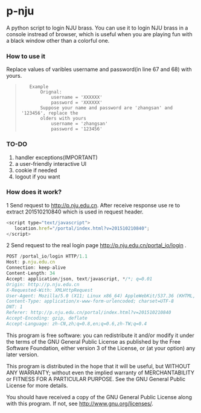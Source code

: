 # p-nju

A python script to login NJU brass. You can use it to login NJU brass in a console instread of browser, which is useful when you are playing fun with a black window other than a colorful one. 

### How to use it
Replace values of varibles username and password(in line 67 and 68) with yours.
>        Example   
>            Orignal: 
>                username = 'XXXXXX'
>                password = 'XXXXXX'
>            Suppose your name and password are 'zhangsan' and '123456', replace the
>            olders with yours
>                username = 'zhangsan'
>                password = '123456'

### TO-DO
1. handler exceptions(IMPORTANT) 
2. a user-friendly interactive UI
3. cookie if needed
4. logout if you want
         
### How does it work?
1 Send request to http://p.nju.edu.cn. 
After receive response use re to extract 201510210840 which is used in request header.
```javascript
<script type="text/javascript">
   location.href="/portal/index.html?v=201510210840";
</script>
```
2 Send request to the real login page http://p.nju.edu.cn/portal_io/login .
```javascript
POST /portal_io/login HTTP/1.1
Host: p.nju.edu.cn
Connection: keep-alive
Content-Length: 34
Accept: application/json, text/javascript, */*; q=0.01
Origin: http://p.nju.edu.cn
X-Requested-With: XMLHttpRequest
User-Agent: Mozilla/5.0 (X11; Linux x86_64) AppleWebKit/537.36 (KHTML, like Gecko) Chrome/45.0.2454.99 Safari/537.36
Content-Type: application/x-www-form-urlencoded; charset=UTF-8
DNT: 1
Referer: http://p.nju.edu.cn/portal/index.html?v=201510210840
Accept-Encoding: gzip, deflate
Accept-Language: zh-CN,zh;q=0.8,en;q=0.6,zh-TW;q=0.4
```

  
This program is free software: you can redistribute it and/or modify
it under the terms of the GNU General Public License as published by
the Free Software Foundation, either version 3 of the License, or
(at your option) any later version.

This program is distributed in the hope that it will be useful,
but WITHOUT ANY WARRANTY; without even the implied warranty of
MERCHANTABILITY or FITNESS FOR A PARTICULAR PURPOSE.  See the
GNU General Public License for more details.

You should have received a copy of the GNU General Public License
along with this program.  If not, see <http://www.gnu.org/licenses/>.
